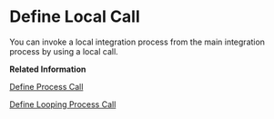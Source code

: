 <!-- loio2933938b06b1446f8502212a3080eebe -->

# Define Local Call

You can invoke a local integration process from the main integration process by using a local call.

**Related Information**  


[Define Process Call](define-process-call-cf0251e.md "")

[Define Looping Process Call](define-looping-process-call-f58c2ba.md "Execute a local integration process in a loop.")

